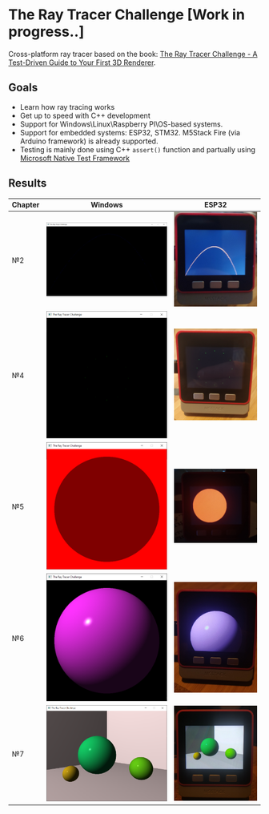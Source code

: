 # The Ray Tracer Challenge [Work in progress..]

Cross-platform ray tracer based on the book: [The Ray Tracer Challenge - A Test-Driven Guide to Your First 3D Renderer](https://amzn.to/2Elaxkr).

## Goals

* Learn how ray tracing works
* Get up to speed with C++ development
* Support for Windows\Linux\Raspberry PI\OS-based systems.
* Support for embedded systems: ESP32, STM32.  M5Stack Fire (via Arduino framework) is already supported.
* Testing is mainly done using C++ `assert()` function and partually using [Microsoft Native Test Framework](https://docs.microsoft.com/en-us/visualstudio/test/microsoft-visualstudio-testtools-cppunittestframework-api-reference?view=vs-2022)

## Results

| Chapter | Windows  | ESP32 |
| ------------- | ------------- | ------------- |
| №2  | ![Chapter 2](/img/ray_trace_projectile.png)  | ![Chapter 2](/img/ray_trace_projectile_esp32.png)  |
| №4  | ![Chapter 4](/img/ray_trace_transform.png)  | ![Chapter 4](/img/ray_trace_transform_esp32.png)  |
| №5  | ![Chapter 5](/img/ray_trace_shadow.png)  | ![Chapter 5](/img/ray_trace_shadow_esp32.png)  |
| №6  | ![Chapter 6](/img/ray_trace_light_material.png)  | ![Chapter 6](/img/ray_trace_light_material_esp32.png)  |
| №7  | ![Chapter 7](/img/ray_trace_scene.png)  | ![Chapter 6](/img/ray_trace_scene_esp32.png)  |

